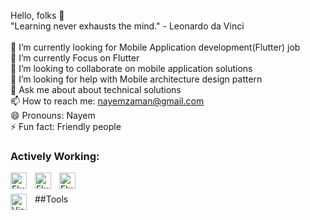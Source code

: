 Hello, folks 👋
 <br> "Learning never exhausts the mind." - Leonardo da Vinci </br>
<br> 🔭 I’m currently looking for Mobile Application development(Flutter) job
<br> 🌱 I’m currently Focus on Flutter
<br> 👯 I’m looking to collaborate on mobile application solutions
<br> 🤔 I’m looking for help with Mobile architecture design pattern
<br> 💬 Ask me about about technical solutions
<br> 📫 How to reach me: nayemzaman@gmail.com
<br> 😄 Pronouns: Nayem
<br> ⚡ Fun fact: Friendly people

 ### Actively Working:
<img align="left" alt="Flutter" width="26px" src="https://upload.wikimedia.org/wikipedia/commons/1/17/Google-flutter-logo.png" style="padding-right:10px;" />
<img align="left" alt="Flutter" width="26px" src="![image](https://user-images.githubusercontent.com/12158468/166197868-1067b071-0147-4567-9e1e-d9543c924a60.png)" style="padding-right:10px;" />


<img align="left" alt="Flutter" width="26px" src="https://upload.wikimedia.org/wikipedia/commons/f/fe/Dart_programming_language_logo.svg" style="padding-right:10px;" />

<br />
<br />
##Tools
<img align="left" alt="Visual Studio Code" width="26px" src="https://cdn.jsdelivr.net/gh/devicons/devicon/icons/vscode/vscode-original.svg" style="padding-right:10px;" />
